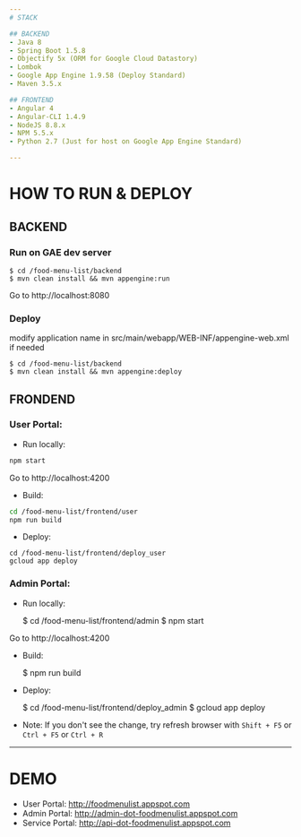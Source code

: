 ```yaml
---
# STACK

## BACKEND
- Java 8
- Spring Boot 1.5.8
- Objectify 5x (ORM for Google Cloud Datastory)
- Lombok
- Google App Engine 1.9.58 (Deploy Standard)
- Maven 3.5.x

## FRONTEND
- Angular 4
- Angular-CLI 1.4.9
- NodeJS 8.8.x
- NPM 5.5.x
- Python 2.7 (Just for host on Google App Engine Standard)

---
```

# HOW TO RUN & DEPLOY

## BACKEND

### Run on GAE dev server
    $ cd /food-menu-list/backend
    $ mvn clean install && mvn appengine:run

Go to http://localhost:8080

### Deploy

modify application name in src/main/webapp/WEB-INF/appengine-web.xml if needed

    $ cd /food-menu-list/backend
    $ mvn clean install && mvn appengine:deploy

## FRONDEND

### User Portal:

- Run locally:
```bash
npm start
```

Go to http://localhost:4200

- Build:
```bash
cd /food-menu-list/frontend/user
npm run build
```

- Deploy:
```
cd /food-menu-list/frontend/deploy_user
gcloud app deploy
```

### Admin Portal:

- Run locally:

    $ cd /food-menu-list/frontend/admin
    $ npm start

Go to http://localhost:4200

- Build:

    $ npm run build

- Deploy:

    $ cd /food-menu-list/frontend/deploy_admin
    $ gcloud app deploy

- Note: If you don't see the change, try refresh browser with `Shift + F5` or `Ctrl + F5` or `Ctrl + R`

---
# DEMO
- User Portal:    http://foodmenulist.appspot.com
- Admin Portal:   http://admin-dot-foodmenulist.appspot.com
- Service Portal: http://api-dot-foodmenulist.appspot.com

